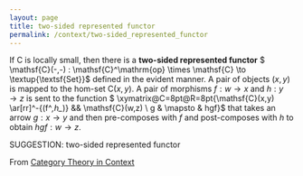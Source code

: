 ```yaml
---
layout: page
title: two-sided represented functor
permalink: /context/two-sided_represented_functor
---
```

 If $\mathsf{C}$ is locally small, then there is a **two-sided represented functor**
$ \mathsf{C}(-,-) : \mathsf{C}^\mathrm{op} \times \mathsf{C} \to \textup{\textsf{Set}}$ defined in the evident manner. A pair of objects $(x,y)$ is mapped to the hom-set $\mathsf{C}(x,y)$. A pair of morphisms $f : w \to x$ and $h : y \to z$ is sent to the function $  \xymatrix@C=8pt@R=8pt{\mathsf{C}(x,y) \ar[rr]^-{(f^*,h_*)} &&  \mathsf{C}(w,z) \\ g  & \mapsto & hgf}$ that takes an arrow $g : x \to y$ and then pre-composes with $f$ and post-composes with $h$ to obtain $hgf : w \to z$.


SUGGESTION: two-sided represented functor

From [Category Theory in Context](https://mathgloss.github.io/MathGloss/context.html)